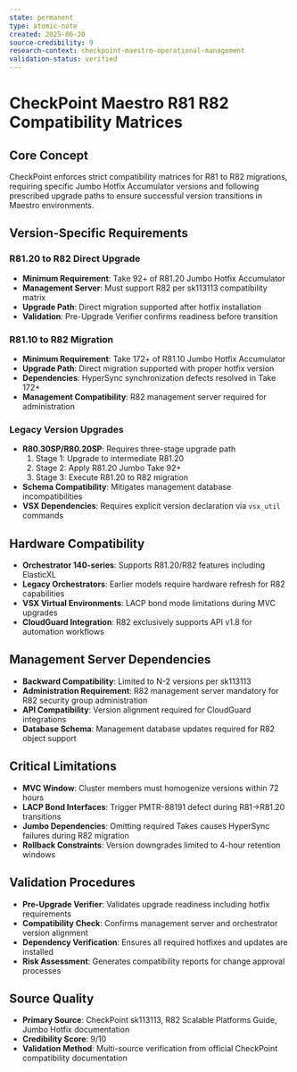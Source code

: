 ```yaml
---
state: permanent
type: atomic-note
created: 2025-06-20
source-credibility: 9
research-context: checkpoint-maestro-operational-management
validation-status: verified
---
```


# CheckPoint Maestro R81 R82 Compatibility Matrices

## Core Concept
CheckPoint enforces strict compatibility matrices for R81 to R82 migrations, requiring specific Jumbo Hotfix Accumulator versions and following prescribed upgrade paths to ensure successful version transitions in Maestro environments.

## Version-Specific Requirements
### R81.20 to R82 Direct Upgrade
- **Minimum Requirement**: Take 92+ of R81.20 Jumbo Hotfix Accumulator
- **Management Server**: Must support R82 per sk113113 compatibility matrix
- **Upgrade Path**: Direct migration supported after hotfix installation
- **Validation**: Pre-Upgrade Verifier confirms readiness before transition

### R81.10 to R82 Migration
- **Minimum Requirement**: Take 172+ of R81.10 Jumbo Hotfix Accumulator
- **Upgrade Path**: Direct migration supported with proper hotfix version
- **Dependencies**: HyperSync synchronization defects resolved in Take 172+
- **Management Compatibility**: R82 management server required for administration

### Legacy Version Upgrades
- **R80.30SP/R80.20SP**: Requires three-stage upgrade path
  1. Stage 1: Upgrade to intermediate R81.20
  2. Stage 2: Apply R81.20 Jumbo Take 92+
  3. Stage 3: Execute R81.20 to R82 migration
- **Schema Compatibility**: Mitigates management database incompatibilities
- **VSX Dependencies**: Requires explicit version declaration via `vsx_util` commands

## Hardware Compatibility
- **Orchestrator 140-series**: Supports R81.20/R82 features including ElasticXL
- **Legacy Orchestrators**: Earlier models require hardware refresh for R82 capabilities
- **VSX Virtual Environments**: LACP bond mode limitations during MVC upgrades
- **CloudGuard Integration**: R82 exclusively supports API v1.8 for automation workflows

## Management Server Dependencies
- **Backward Compatibility**: Limited to N-2 versions per sk113113
- **Administration Requirement**: R82 management server mandatory for R82 security group administration
- **API Compatibility**: Version alignment required for CloudGuard integrations
- **Database Schema**: Management database updates required for R82 object support

## Critical Limitations
- **MVC Window**: Cluster members must homogenize versions within 72 hours
- **LACP Bond Interfaces**: Trigger PMTR-88191 defect during R81→R81.20 transitions
- **Jumbo Dependencies**: Omitting required Takes causes HyperSync failures during R82 migration
- **Rollback Constraints**: Version downgrades limited to 4-hour retention windows

## Validation Procedures
- **Pre-Upgrade Verifier**: Validates upgrade readiness including hotfix requirements
- **Compatibility Check**: Confirms management server and orchestrator version alignment
- **Dependency Verification**: Ensures all required hotfixes and updates are installed
- **Risk Assessment**: Generates compatibility reports for change approval processes

## Source Quality
- **Primary Source**: CheckPoint sk113113, R82 Scalable Platforms Guide, Jumbo Hotfix documentation
- **Credibility Score**: 9/10
- **Validation Method**: Multi-source verification from official CheckPoint compatibility documentation